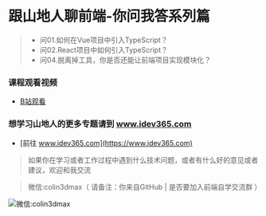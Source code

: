 # 跟山地人聊前端-你问我答系列篇

>* 问01.如何在Vue项目中引入TypeScript？
>* 问02.React项目中如何引入TypeScript？
>* 问04.脱离掉工具，你是否还能让前端项目实现模块化？

### 课程观看视频 
* [B站观看](https://www.idev365.com)

### 想学习山地人的更多专题请到 www.idev365.com 

* [前往 www.idev365.com](https://www.idev365.com)

> 如果你在学习或者工作过程中遇到什么技术问题，或者有什么好的意见或者建议，欢迎和我交流  

> 微信:colin3dmax（ 请备注：你来自GitHub | 是否要加入前端自学交流群 ）

![微信:colin3dmax](https://raw.githubusercontent.com/colin3dmax/idev365_static/master/banner/banner_wechat.png)

